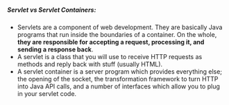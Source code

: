 ##### Servlet vs Servlet Containers:
- Servlets are a component of web development. They are basically Java programs that run inside the boundaries of a container. On the whole, **they are responsible for accepting a request, processing it, and sending a response back**.
- A servlet is a class that you will use to receive HTTP requests as methods and reply back with stuff (usually HTML).
- A servlet container is a server program which provides everything else; the opening of the socket, the transformation framework to turn HTTP into Java API calls, and a number of interfaces which allow you to plug in your servlet code.

